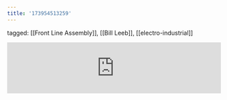 ```yaml
---
title: '173954513259'
---
```

tagged: [[Front Line Assembly]], [[Bill Leeb]], [[electro-industrial]]
<iframe allowtransparency="true" class="bandcamp_audio_player" frameborder="0" height="120" src="https://bandcamp.com/EmbeddedPlayer/size=medium/bgcol=ffffff/linkcol=0687f5/notracklist=true/transparent=true/track=1998924738/" width="500"></iframe>
